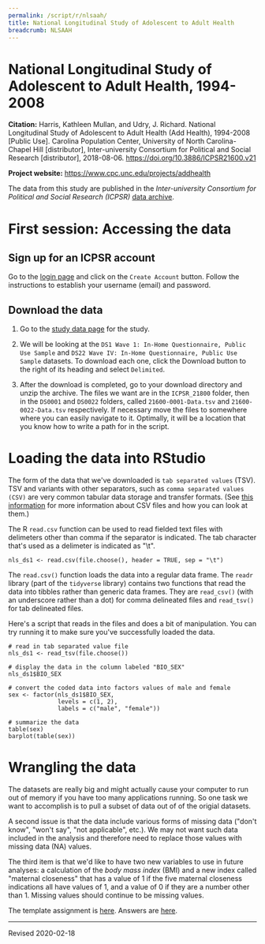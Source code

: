 ```yaml
---
permalink: /script/r/nlsaah/
title: National Longitudinal Study of Adolescent to Adult Health
breadcrumb: NLSAAH
---
```


# National Longitudinal Study of Adolescent to Adult Health, 1994-2008

**Citation:** Harris, Kathleen Mullan, and Udry, J. Richard. National Longitudinal Study of Adolescent to Adult Health (Add Health), 1994-2008 \[Public Use\]. Carolina Population Center, University of North Carolina-Chapel Hill \[distributor\], Inter-university Consortium for Political and Social Research \[distributor\], 2018-08-06. <https://doi.org/10.3886/ICPSR21600.v21>

**Project website:** <https://www.cpc.unc.edu/projects/addhealth>

The data from this study are published in the *Inter-university Consortium for Political and Social Research (ICPSR)* [data archive](https://www.icpsr.umich.edu/icpsrweb/).  

# First session: Accessing the data

## Sign up for an ICPSR account

Go to the [login page](https://www.icpsr.umich.edu/rpxlogin) and click on the `Create Account` button.  Follow the instructions to establish your username (email) and password.

## Download the data

1. Go to the [study data page](https://www.icpsr.umich.edu/icpsrweb/ICPSR/studies/21600/datadocumentation) for the study.

2. We will be looking at the `DS1 Wave 1: In-Home Questionnaire, Public Use Sample` and `DS22 Wave IV: In-Home Questionnaire, Public Use Sample` datasets. To download each one, click the Download button to the right of its heading and select `Delimited`. 

3. After the download is completed, go to your download directory and unzip the archive. The files we want are in the `ICPSR_21800` folder, then in the `DS0001` and `DS0022` folders, called `21600-0001-Data.tsv` and `21600-0022-Data.tsv` respectively.  If necessary move the files to somewhere where you can easily navigate to it. Optimally, it will be a location that you know how to write a path for in the script.

# Loading the data into RStudio

The form of the data that we've downloaded is `tab separated values` (TSV).  TSV and variants with other separators, such as `comma separated values (CSV)` are very common tabular data storage and transfer formats.  (See [this information](https://heardlibrary.github.io/digital-scholarship/script/python/inout/#csv-files) for more information about CSV files and how you can look at them.)

The R `read.csv` function can be used to read fielded text files with delimeters other than comma if the separator is indicated.  The tab character that's used as a delimeter is indicated as "\t".  

```
nls_ds1 <- read.csv(file.choose(), header = TRUE, sep = "\t")
```

The `read.csv()` function loads the data into a regular data frame. The `readr` library (part of the `tidyverse` library) contains two functions that read the data into tibbles rather than generic data frames. They are `read_csv()` (with an underscore rather than a dot) for comma delineated files and `read_tsv()` for tab delineated files.

Here's a script that reads in the files and does a bit of manipulation. You can try running it to make sure you've successfully loaded the data.

```
# read in tab separated value file
nls_ds1 <- read_tsv(file.choose())

# display the data in the column labeled "BIO_SEX"
nls_ds1$BIO_SEX

# convert the coded data into factors values of male and female
sex <- factor(nls_ds1$BIO_SEX,
              levels = c(1, 2),
              labels = c("male", "female"))

# summarize the data
table(sex)
barplot(table(sex))
```

# Wrangling the data

The datasets are really big and might actually cause your computer to run out of memory if you have too many applications running. So one task we want to accomplish is to pull a subset of data out of of the origial datasets.

A second issue is that the data include various forms of missing data ("don't know", "won't say", "not applicable", etc.). We may not want such data included in the analysis and therefore need to replace those values with missing data (NA) values.

The third item is that we'd like to have two new variables to use in future analyses: a calculation of the *body mass index* (BMI) and a new index called "maternal closeness" that has a value of 1 if the five maternal closeness indications all have values of 1, and a value of 0 if they are a number other than 1. Missing values should continue to be missing values.

The template assignment is [here](https://github.com/HeardLibrary/digital-scholarship/blob/master/code/r/wrangle-nls.R). Answers are [here](https://github.com/HeardLibrary/digital-scholarship/blob/master/code/r/wrangle-nls-answers.R).

----
Revised 2020-02-18
